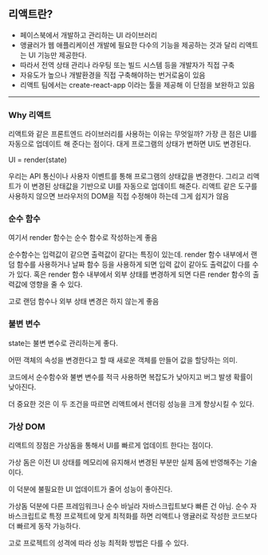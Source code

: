 ## 리액트란?

- 페이스북에서 개발하고 관리하는 UI 라이브러리
- 앵귤러가 웹 애플리케이션 개발에 필요한 다수의 기능을 제공하는 것과 달리 리액트는 UI 기능만 제공한다.
- 따라서 전역 상태 관리나 라우팅 또는 빌드 시스템 등을 개발자가 직접 구축
- 자유도가 높으나 개발환경을 직접 구축해야하는 번거로움이 있음
- 리액트 팀에서는 create-react-app 이라는 툴을 제공해 이 단점을 보완하고 있음

<hr/>

### Why 리액트

리액트와 같은 프론트엔드 라이브러리를 사용하는 이유는 무엇일까?
가장 큰 점은 UI를 자동으로 업데이트 해 준다는 점이다.
대게 프로그램의 상태가 변하면 UI도 변경된다. 

UI = render(state)

우리는 API 통신이나 사용자 이벤트를 통해 프로그램의 상태값을 변경한다.
그리고 리액트가 이 변경된 상태값을 기반으로 UI를 자동으로 업데이트 해준다.
리액트 같은 도구를 사용하지 않으면 브라우저의 DOM을 직접 수정해야 하는데 그게 쉽지가 않음

### 순수 함수

여기서 render 함수는 순수 함수로 작성하는게 좋음

순수함수는 입력값이 같으면 출력값이 같다는 특징이 있는데. render 함수 내부에서 랜덤 함수를 사용하거나 날짜 함수 등을 사용하게 되면 입력 값이 같아도 출력값이 다를 수가 있다. 혹은 render 함수 내부에서 외부 상태를 변경하게 되면 다른 render 함수의 출력값에 영향을 줄 수 있다. 

고로 랜덤 함수나 외부 상태 변경은 하지 않는게 좋음

### 불변 변수

state는 불변 변수로 관리하는게 좋다. 

어떤 객체의 속성을 변경한다고 할 때 새로운 객체를 만들어 값을 할당하는 의미. 

코드에서 순수함수와 불변 변수를 적극 사용하면 복잡도가 낮아지고 버그 발생 확률이 낮아진다.

더 중요한 것은 이 두 조건을 따르면 리액트에서 렌더링 성능을 크게 향상시킬 수 있다. 

### 가상 DOM

리액트의 장점은 가상돔을 통해서 UI를 빠르게 업데이트 한다는 점이다.

가상 돔은 이전 UI 상태를 메모리에 유지해서 변경된 부분만 실제 돔에 반영해주는 기술이다.

이 덕분에 불필요한 UI 업데이트가 줄어 성능이 좋아진다.

가상돔 덕분에 다른 프레임워크나 순수 바닐라 자바스크립트보다 빠른 건 아님. 순수 자바스크립트로 특정 프로젝트에 맞게 최적화를 하면 리액트나 앵귤러로 작성한 코드보다 더 빠르게 동작 가능하다.

고로 프로젝트의 성격에 따라 성능 최적화 방법은 다를 수 있다.